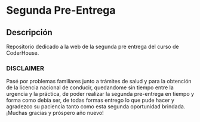 # Segunda Pre-Entrega

## Descripción

Repositorio dedicado a la web de la segunda pre entrega del curso de CoderHouse.

### DISCLAIMER
Pasé por problemas familiares junto a trámites de salud y para la obtención de la licencia nacional de conducir, quedandome sin tiempo entre la urgencia y la práctica, de poder realizar la segunda pre-entrega en tiempo y forma como debía ser, de todas formas entrego lo que pude hacer y agradezco su paciencia tanto como esta segunda oportunidad brindada. ¡Muchas gracias y próspero año nuevo!
